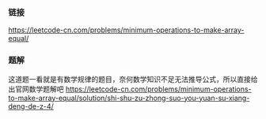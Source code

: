 ### 链接
https://leetcode-cn.com/problems/minimum-operations-to-make-array-equal/

### 题解
这道题一看就是有数学规律的题目，奈何数学知识不足无法推导公式，所以直接给出官网数学题解吧 https://leetcode-cn.com/problems/minimum-operations-to-make-array-equal/solution/shi-shu-zu-zhong-suo-you-yuan-su-xiang-deng-de-z-4/
